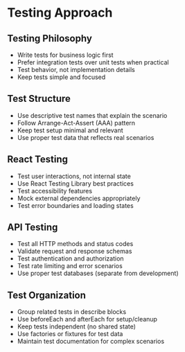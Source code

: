 # Testing Approach

## Testing Philosophy
- Write tests for business logic first
- Prefer integration tests over unit tests when practical
- Test behavior, not implementation details
- Keep tests simple and focused

## Test Structure
- Use descriptive test names that explain the scenario
- Follow Arrange-Act-Assert (AAA) pattern
- Keep test setup minimal and relevant
- Use proper test data that reflects real scenarios

## React Testing
- Test user interactions, not internal state
- Use React Testing Library best practices
- Test accessibility features
- Mock external dependencies appropriately
- Test error boundaries and loading states

## API Testing
- Test all HTTP methods and status codes
- Validate request and response schemas
- Test authentication and authorization
- Test rate limiting and error scenarios
- Use proper test databases (separate from development)

## Test Organization
- Group related tests in describe blocks
- Use beforeEach and afterEach for setup/cleanup
- Keep tests independent (no shared state)
- Use factories or fixtures for test data
- Maintain test documentation for complex scenarios
